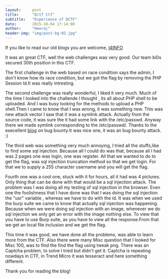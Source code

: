 ```yaml
---
layout:     post
title:      "Dctf Ctf"
subtitle:   "Experience of DCTF"
date:       2015-10-04 17:14:00
author:     "Heeraj"
header-img: "img/post-bg-02.jpg"
---
```


<p> If you like to read our old blogs you are welcome, <a href="http://heeraj123.wordpress.com">I4INFO</a> </p>

<p>It was an great CTF, well the web challenges was very good. Our team bi0s secured 30th position in this CTF.</p>

<p>The first challenge in the web based on race condition says the admin, I don't know how its race condition, but we got the flag by removing the PHP Session Id.It was really intresting.</p>

<p>The second challenge was really wonderful, I liked it very much. Much of the time I looked into the challende I thought , its all about PHP shell to be uploaded. And I was busy looking for the methods to upload a PHP shell.Then I came to know that I was wrong, it was something new. This was new attack vector I saw that it was a symlink attack. Actually from the source code, it was sure the it had some link with the /etc/passwd. Anyway there we made symlink corresponding to the /etc/passwd/. Thanks to the execellent <a href="http://josipfranjkovic.blogspot.fr/2014/12/reading-local-files-from-facebooks.html">blog</a> on bug bounty.It was nice one, it was an bug bounty attack. :)</p>

<p>The third web was something very much annoying, I tried all the stuffs,like to find some sql injection. Because all I could do was that, because all I had was 2 pages one was login, one was register. All that we wanted to do to get the flag, was sql injection truncation method so that we get login. For that we to supply a 255 character username and you will get the flag.</p>

<p>Fourth one was a cool one, stuck with it for hours, all it had was 4 pictures. Only thing that can be done with that would be a sql injection attack. The problem was I was doing all my testing of sql injection in the browser. Even one the foolishness that I have done was that I was doing the sql injection the "usr" variable , whereas we have to do with the id. It was when we used the burp suite we came to know that actually sql injection was happening. Because when we were doing sql injection with an image, whenever we do sql injection we only get an error with the image nothing else. To view that you have to use Burp suite, as you have to view all the response.From that we get an local file inclusion and we get the flag.</p>

<p>This time it was good, we have done all the problems, was able to learn more from the CTF. Also there were many Misc question that I looked for Misc 100, was to find the find the flag using tweak png. There was an Captcha problem, to solve I tried but didn't get it. Captcha is repeating nowdays in CTF, in Trend Micro it was tesseract and here something different.</p>

<p>Thank you for reading the blog! </p>

